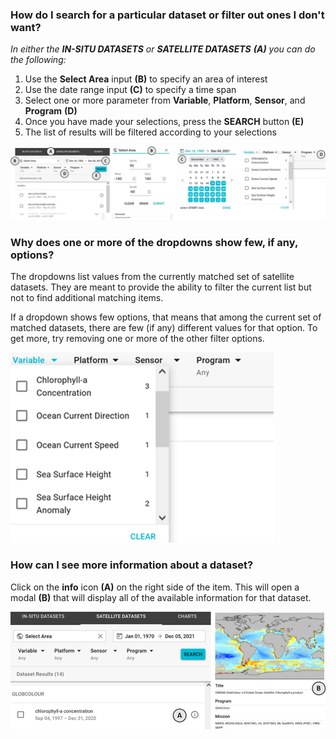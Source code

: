 ### How do I search for a particular dataset or filter out ones I don't want?

_In either the **IN-SITU DATASETS** or **SATELLITE DATASETS** **(A)** you can do the following:_

1. Use the **Select Area** input **(B)** to specify an area of interest
2. Use the date range input **(C)** to specify a time span
3. Select one or more parameter from **Variable**, **Platform**, **Sensor**, and **Program** **(D)**
4. Once you have made your selections, press the **SEARCH** button **(E)**
5. The list of results will be filtered according to your selections

<div class="helpContainer-image left">
<img src="img/search-satellite-fig1.png">
</div>

### Why does one or more of the dropdowns show few, if any, options?

The dropdowns list values from the currently matched set of satellite datasets. They are meant to provide the ability to filter the current list but not to find additional matching items.

If a dropdown shows few options, that means that among the current set of matched datasets, there are few (if any) different values for that option. To get more, try removing one or more of the other filter options.

<div class="helpContainer-image left">
<img src="img/search-satellite-fig2.png">
</div>

### How can I see more information about a dataset?

Click on the **info** icon **(A)** on the right side of the item. This will open a modal **(B)** that will display all of the available information for that dataset.

<div class="helpContainer-image left">
<img src="img/search-satellite-fig3.png">
</div>
